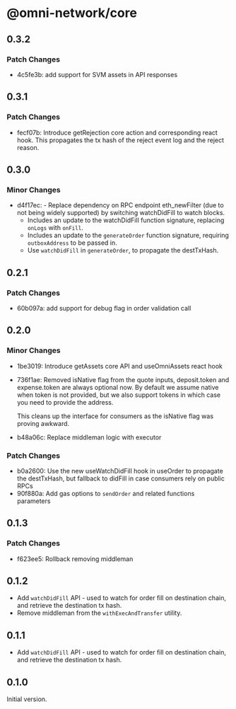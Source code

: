 # @omni-network/core

## 0.3.2

### Patch Changes

- 4c5fe3b: add support for SVM assets in API responses

## 0.3.1

### Patch Changes

- fecf07b: Introduce getRejection core action and corresponding react hook. This propagates the tx hash of the reject event log and the reject reason.

## 0.3.0

### Minor Changes

- d4f17ec: - Replace dependency on RPC endpoint eth_newFilter (due to not being widely supported) by switching watchDidFill to watch blocks.
  - Includes an update to the watchDidFill function signature, replacing `onLogs` with `onFill`.
  - Includes an update to the `generateOrder` function signature, requiring `outboxAddress` to be passed in.
  - Use `watchDidFill` in `generateOrder`, to propagate the destTxHash.

## 0.2.1

### Patch Changes

- 60b097a: add support for debug flag in order validation call

## 0.2.0

### Minor Changes

- 1be3019: Introduce getAssets core API and useOmniAssets react hook
- 736f1ae: Removed isNative flag from the quote inputs, deposit.token and expense.token are always optional now. By default we assume native when token is not provided, but we also support tokens in which case you need to provide the address.

  This cleans up the interface for consumers as the isNative flag was proving awkward.

- b48a06c: Replace middleman logic with executor

### Patch Changes

- b0a2600: Use the new useWatchDidFill hook in useOrder to propagate the destTxHash, but fallback to didFill in case consumers rely on public RPCs
- 90f880a: Add gas options to `sendOrder` and related functions parameters

## 0.1.3

### Patch Changes

- f623ee5: Rollback removing middleman

## 0.1.2

- Add `watchDidFill` API - used to watch for order fill on destination chain, and retrieve the destination tx hash.
- Remove middleman from the `withExecAndTransfer` utility.

## 0.1.1

- Add `watchDidFill` API - used to watch for order fill on destination chain, and retrieve the destination tx hash.

## 0.1.0

Initial version.
